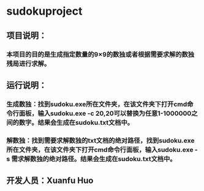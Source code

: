 # sudokuproject
## 项目说明：
### 本项目的目的是生成指定数量的9×9的数独或者根据需要求解的数独残局进行求解。

## 运行说明：
### 生成数独：找到sudoku.exe所在文件夹，在该文件夹下打开cmd命令行面板，输入sudoku.exe -c 20,20可以替换为任意1-1000000之间的数字。结果会生成在sudoku.txt文档中。
### 解数独：找到需要求解数独的txt文档的绝对路径，找到sudoku.exe所在文件夹，在该文件夹下打开cmd命令行面板，输入sudoku.exe -s 需求解数独的绝对路径。结果会生成在sudoku.txt文档中。

## 开发人员：Xuanfu Huo
